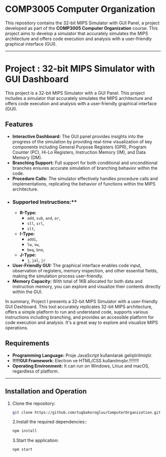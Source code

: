 # COMP3005 Computer Organization

This repository contains the 32-bit MIPS Simulator with GUI Panel, a project developed as part of the **COMP3005 Computer Organization** course. This project aims to develop a simulator that accurately simulates the MIPS architecture and offers code execution and analysis with a user-friendly graphical interface (GUI).

---

# Project : 32-bit MIPS Simulator with GUI Dashboard

This project is a 32-bit MIPS Simulator with a GUI Panel. This project includes a simulator that accurately simulates the MIPS architecture and offers code execution and analysis with a user-friendly graphical interface (GUI).

## Features

- **Interactive Dashboard:** The GUI panel provides insights into the progress of the simulation by providing real-time visualization of key components including General Purpose Registers (GPR), Program Counter (PC), Hi-Lo Registers, Instruction Memory (IM), and Data Memory (DM).
- **Branching Support:** Full support for both conditional and unconditional branches ensures accurate simulation of branching behavior within the code.
- **Procedure Calls:** The simulator effectively handles procedure calls and implementations, replicating the behavior of functions within the MIPS architecture.
- ### Supported Instructions:\*\*
  - **R-Type:**
    - `add`, `sub`, `and`, `or`,
    - `sll`, `srl`,
    - `slt`,
  - **I-Type:**
    - `addi`,
    - `lw`, `sw`,
    - `beq`, `bne`,
  - **J-Type:**
    - `j`, `jal`, `jr`
- **User-Friendly GUI:** The graphical interface enables code input, observation of registers, memory inspection, and other essential fields, making the simulation process user-friendly.
- **Memory Capacity:** With total of 1KB allocated for both data and instruction memory, you can explore and visualize their contents directly within the GUI.

In summary, Project I presents a 32-bit MIPS Simulator with a user-friendly GUI Dashboard. This tool accurately replicates 32-bit MIPS architecture, offers a simple platform to run and understand code, supports various instructions including branching, and provides an accessible platform for code execution and analysis. It's a great way to explore and visualize MIPS operations.

## Requirements

- **Programming Language:** Proje JavaScript kullanılarak geliştirilmiştir.
- **!!!!!GUI Framework:** Electron ve HTML/CSS kullanılmıştır.!!!!!!!!
- **Operating Environment:** It can run on Windows, Linux and macOS, regardless of platform.

---

## Installation and Operation

1. Clone the repository:

   ```bash
   git clone https://github.com/tugbakorogluu/ComputerOrganization.git
   ```

   2.Install the required dependencies::

   ```bash
   npm install

   ```

   3.Start the application:

   ```bash
   npm start

   ```
